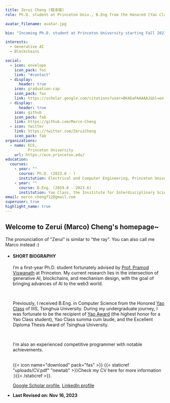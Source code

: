 ```yaml
---
title: Zerui Cheng (程泽瑞)
role: Ph.D. student at Princeton Univ., B.Eng from the Honored [Yao Class](https://iiis.tsinghua.edu.cn/en/yaoclass/) of Tsinghua University

avatar_filename: avatar.jpg

bio: "Incoming Ph.D. student at Princeton University starting Fall 2023, B.Eng at the Honored [Yao Class](https://iiis.tsinghua.edu.cn/en/yaoclass/) of Tsinghua University "

interests:
  - Generative AI
  - Blockchains

social:
  - icon: envelope
    icon_pack: fas
    link: "#contact"
  - display:
      header: true
    icon: graduation-cap
    icon_pack: fas
    link: https://scholar.google.com/citations?user=BK4DaPAAAAAJ&hl=en
  - display:
      header: true
    icon: github
    icon_pack: fab
    link: https://github.com/Marco-Cheng
  - icon: twitter
    link: https://twitter.com/ZeruiCheng
    icon_pack: fab
organizations:
  - name: ECE,  
          Princeton University
    url: https://ece.princeton.edu/
education:
  courses:
    - year: ""
      course: Ph.D. (2023.8 - )
      institution: Electrical and Computer Engineering, Princeton University
    - year: ""
      course: B.Eng. (2019.8 - 2023.6)
      institution: Yao Class, the Insititute for Interdisciplinary Sciences (IIIS), Tsinghua University
email: marco.cheng712@gmail.com
superuser: true
highlight_name: true
---
```

## Welcome to Zerui (Marco) Cheng's homepage~

The pronunciation of "Zerui" is similar to "the ray". You can also call me Marco instead :)



* #### **SHORT BIOGRAPHY**

  I’m a first-year Ph.D. student fortunately advised by [Prof. Pramod Viswanath](https://ece.princeton.edu/people/pramod-viswanath) at Princeton. My current research lies in the intersection of generative AI, blockchains, and mechanism design, with the goal of bringing advances of AI to the web3 world. <br/>

  <br/>

  

  Previously, I received B.Eng. in Computer Science from the Honored [Yao Class](https://iiis.tsinghua.edu.cn/en/yaoclass/) of IIIS, Tsinghua University. During my undergraduate journey, I was fortunate to be the recipient of [Yao Award](https://iiis.tsinghua.edu.cn/en/list-673-1.html) (the highest honor for a Yao Class student), Yao Class summa cum laude, and the Excellent Diploma Thesis Award of Tsinghua University.   <br/>

  <br/>

  

  I'm also an experienced competitive programmer with notable achievements.  <br/><br/>


   {{< icon name="download" pack="fas" >}}  {{< staticref "uploads/CV.pdf" "newtab" >}}Check my CV here for more information :){{< /staticref >}}. 

   [Google Scholar profile](https://scholar.google.com/citations?user=BK4DaPAAAAAJ&hl=en&oi=ao),                                                                   [LinkedIn profile](https://www.linkedin.com/in/zerui-cheng-003b08235/)



* **Last Revised on: Nov 16, 2023**